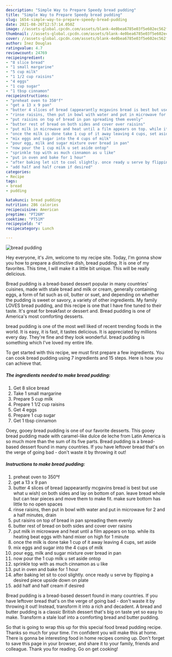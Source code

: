 ```yaml
---
description: "Simple Way to Prepare Speedy bread pudding"
title: "Simple Way to Prepare Speedy bread pudding"
slug: 1654-simple-way-to-prepare-speedy-bread-pudding
date: 2021-08-26T12:57:14.050Z
image: //assets-global.cpcdn.com/assets/blank-4e0bea6785e03f5e602ec562f230caae08da540cada707380b4fe1bbebba43da.png
thumbnail: //assets-global.cpcdn.com/assets/blank-4e0bea6785e03f5e602ec562f230caae08da540cada707380b4fe1bbebba43da.png
cover: //assets-global.cpcdn.com/assets/blank-4e0bea6785e03f5e602ec562f230caae08da540cada707380b4fe1bbebba43da.png
author: Inez Douglas
ratingvalue: 4.7
reviewcount: 24769
recipeingredient:
- "8 slice bread"
- "1 small margarine"
- "5 cup milk"
- "1 1/2 cup raisins"
- "4 eggs"
- "1 cup sugar"
- "1 tbsp cinnamon"
recipeinstructions:
- "preheat oven to 350°f"
- "get a 13 x 9 pan"
- "butter 4 slices of bread (appearantly mcgavins bread is best but use what u wish) on both sides and lay on bottom of pan. leave bread whole but can tear pieces and move them to make fit. make sure bottom has little to no open spaces"
- "rinse raisins, then put in bowl with water and put in microwave for 2 and a half minutes, drain"
- "put raisins on top of bread in pan spreading them evenly"
- "butter rest of bread on both sides and cover over raisins"
- "put milk in microwave and heat until a film appears on top. while its heating beat eggs with hand mixer on high for 1 minute"
- "once the milk is done take 1 cup of it away leaving 4 cups, set aside"
- "mix eggs and sugar into the 4 cups of milk"
- "pour egg, milk and sugar mixture over bread in pan"
- "now pour the 1 cup milk u set aside ontop"
- "sprinkle top with as much cinnamon as u like"
- "put in oven and bake for 1 hour"
- "after baking let sit to cool slightly. once ready u serve by flipping a desired piece upside down on plate"
- "add half and half cream if desired"
categories:
- Recipe
tags:
- bread
- pudding

katakunci: bread pudding 
nutrition: 286 calories
recipecuisine: American
preptime: "PT26M"
cooktime: "PT51M"
recipeyield: "4"
recipecategory: Lunch

---
```



![bread pudding](//assets-global.cpcdn.com/assets/blank-4e0bea6785e03f5e602ec562f230caae08da540cada707380b4fe1bbebba43da.png)

Hey everyone, it's Jim, welcome to my recipe site. Today, I'm gonna show you how to prepare a distinctive dish, bread pudding. It is one of my favorites. This time, I will make it a little bit unique. This will be really delicious.

Bread pudding is a bread-based dessert popular in many countries&#39; cuisines, made with stale bread and milk or cream, generally containing eggs, a form of fat such as oil, butter or suet, and depending on whether the pudding is sweet or savory, a variety of other ingredients. My family LOVES bread pudding, and this recipe is one that I have fine tuned to their taste. It&#39;s great for breakfast or dessert and. Bread pudding is one of America&#39;s most comforting desserts.

bread pudding is one of the most well liked of recent trending foods in the world. It is easy, it is fast, it tastes delicious. It is appreciated by millions every day. They're fine and they look wonderful. bread pudding is something which I've loved my entire life.


To get started with this recipe, we must first prepare a few ingredients. You can cook bread pudding using 7 ingredients and 15 steps. Here is how you can achieve that.

<!--inarticleads1-->

##### The ingredients needed to make bread pudding:

1. Get 8 slice bread
1. Take 1 small margarine
1. Prepare 5 cup milk
1. Prepare 1 1/2 cup raisins
1. Get 4 eggs
1. Prepare 1 cup sugar
1. Get 1 tbsp cinnamon


Ooey, gooey bread pudding is one of our favorite desserts. This gooey bread pudding made with caramel-like dulce de leche from Latin America is so much more than the sum of its five parts. Bread pudding is a bread-based dessert found in many countries. If you have leftover bread that&#39;s on the verge of going bad - don&#39;t waste it by throwing it out! 

<!--inarticleads2-->

##### Instructions to make bread pudding:

1. preheat oven to 350°f
1. get a 13 x 9 pan
1. butter 4 slices of bread (appearantly mcgavins bread is best but use what u wish) on both sides and lay on bottom of pan. leave bread whole but can tear pieces and move them to make fit. make sure bottom has little to no open spaces
1. rinse raisins, then put in bowl with water and put in microwave for 2 and a half minutes, drain
1. put raisins on top of bread in pan spreading them evenly
1. butter rest of bread on both sides and cover over raisins
1. put milk in microwave and heat until a film appears on top. while its heating beat eggs with hand mixer on high for 1 minute
1. once the milk is done take 1 cup of it away leaving 4 cups, set aside
1. mix eggs and sugar into the 4 cups of milk
1. pour egg, milk and sugar mixture over bread in pan
1. now pour the 1 cup milk u set aside ontop
1. sprinkle top with as much cinnamon as u like
1. put in oven and bake for 1 hour
1. after baking let sit to cool slightly. once ready u serve by flipping a desired piece upside down on plate
1. add half and half cream if desired


Bread pudding is a bread-based dessert found in many countries. If you have leftover bread that&#39;s on the verge of going bad - don&#39;t waste it by throwing it out! Instead, transform it into a rich and decadent. A bread and butter pudding is a classic British dessert that&#39;s big on taste yet so easy to make. Transform a stale loaf into a comforting bread and butter pudding. 

So that is going to wrap this up for this special food bread pudding recipe. Thanks so much for your time. I'm confident you will make this at home. There is gonna be interesting food in home recipes coming up. Don't forget to save this page in your browser, and share it to your family, friends and colleague. Thank you for reading. Go on get cooking!
